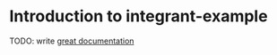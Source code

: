 # Introduction to integrant-example

TODO: write [great documentation](http://jacobian.org/writing/what-to-write/)

